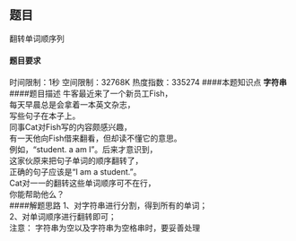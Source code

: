## 题目
翻转单词顺序列
#### 题目要求
时间限制：1秒 空间限制：32768K 热度指数：335274
####本题知识点
**字符串**
####题目描述
牛客最近来了一个新员工Fish，<br>
每天早晨总是会拿着一本英文杂志，<br>
写些句子在本子上。<br>
同事Cat对Fish写的内容颇感兴趣，<br>
有一天他向Fish借来翻看，但却读不懂它的意思。<br>
例如，“student. a am I”。后来才意识到，<br>
这家伙原来把句子单词的顺序翻转了，<br>
正确的句子应该是“I am a student.”。<br>
Cat对一一的翻转这些单词顺序可不在行，<br>
你能帮助他么？<br>
####解题思路
1、对字符串进行分割，得到所有的单词；<br>
2、对单词顺序进行翻转即可；<br>
注意：
字符串为空以及字符串为空格串时，要妥善处理